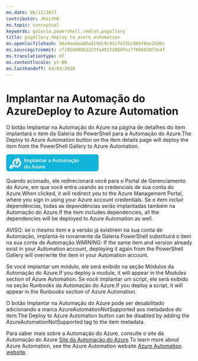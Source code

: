 ```yaml
---
ms.date: 06/12/2017
contributor: JKeithB
ms.topic: conceptual
keywords: galeria,powershell,cmdlet,psgallery
title: psgallery_deploy_to_azure_automation
ms.openlocfilehash: 8da4eabead6a419dc0c01c74335c06bf8be25d0c
ms.sourcegitcommit: cf195b090b3223fa4917206dfec7f0b603873cdf
ms.translationtype: HT
ms.contentlocale: pt-BR
ms.lasthandoff: 04/09/2018
---
```

<a name="deploy-to-azure-automation"></a><span data-ttu-id="c7468-103">Implantar na Automação do Azure</span><span class="sxs-lookup"><span data-stu-id="c7468-103">Deploy to Azure Automation</span></span>
===========================

<span data-ttu-id="c7468-104">O botão Implantar na Automação do Azure na página de detalhes do item implantará o item da Galeria do PowerShell para a Automação do Azure.</span><span class="sxs-lookup"><span data-stu-id="c7468-104">The Deploy to Azure Automation button on the item details page will deploy the item from the PowerShell Gallery to Azure Automation.</span></span>

![Botão Implantar na Automação do Azure](Images/DeployToAzureAutomationButton.png)

<span data-ttu-id="c7468-106">Quando acionado, ele redirecionará você para o Portal de Gerenciamento do Azure, em que você entra usando as credenciais de sua conta do Azure.</span><span class="sxs-lookup"><span data-stu-id="c7468-106">When clicked, it will redirect you to the Azure Management Portal, where you sign in using your Azure account credentials.</span></span>
<span data-ttu-id="c7468-107">Se o item incluir dependências, todas as dependências serão implantadas também na Automação do Azure.</span><span class="sxs-lookup"><span data-stu-id="c7468-107">If the item includes dependencies, all the dependencies will be deployed to Azure Automation as well.</span></span>

<span data-ttu-id="c7468-108">AVISO: se o mesmo item e a versão já existirem na sua conta de Automação, implantá-lo novamente da Galeria PowerShell substituirá o item na sua conta de Automação.</span><span class="sxs-lookup"><span data-stu-id="c7468-108">WARNING:  If the same item and version already exist in your Automation account, deploying it again from the PowerShell Gallery will overwrite the item in your Automation account.</span></span>

<span data-ttu-id="c7468-109">Se você implantar um módulo, ele será exibido na seção Módulos da Automação do Azure.</span><span class="sxs-lookup"><span data-stu-id="c7468-109">If you deploy a module, it will appear in the Modules section of Azure Automation.</span></span>  <span data-ttu-id="c7468-110">Se você implantar um script, ele será exibido na seção Runbooks da Automação do Azure.</span><span class="sxs-lookup"><span data-stu-id="c7468-110">If you deploy a script, it will appear in the Runbooks section of Azure Automation.</span></span>

<span data-ttu-id="c7468-111">O botão Implantar na Automação do Azure pode ser desabilitado adicionando a marca AzureAutomationNotSupported aos metadados do item.</span><span class="sxs-lookup"><span data-stu-id="c7468-111">The Deploy to Azure Automation button can be disabled by adding the AzureAutomationNotSupported tag to the item metadata.</span></span>

<span data-ttu-id="c7468-112">Para saber mais sobre a Automação do Azure, consulte o site da Automação do Azure [Site da Automação do Azure](http://azure.microsoft.com/services/automation/).</span><span class="sxs-lookup"><span data-stu-id="c7468-112">To learn more about Azure Automation, see the Azure Automation website [Azure Automation website](http://azure.microsoft.com/services/automation/).</span></span>